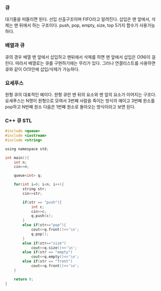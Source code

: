 ### 큐
대기줄을 떠올리면 된다. 선입 선출구조이며 FIFO라고 알려진다. 삽입은 맨 앞에서, 삭제는 맨 뒤에서 하는 구조이다. push, pop, empty, size, top 5가지 함수가 사용가능하다.

### 배열과 큐
큐의 경우 배열 맨 앞에서 삽입하고 맨뒤에서 삭제를 하면 맨 앞에서 삽입은 O(N)이 걸린다. 따라서 배열로는 큐를 구현하기에는 무리가 있다. 그러나 연결리스트를 사용하면
큐와 같이 O(1)안에 삽입/삭제가 가능하다.

### 요세푸스
원형 큐의 대표적인 예이다. 원형 큐란 맨 뒤의 요소와 맨 앞의 요소가 이어지는 구조다. 요세푸스는 N명이 원형으로 모여서 3번째 사람을 죽이는 방식의 예이고
3번째 원소를 pop하고 N번째 원소 다음은 1번째 원소로 돌아오는 방식이라고 보면 된다.

### C++ 큐 STL
```c
#include <queue>
#include <iostream>
#include <string>

using namespace std;

int main(){
    int n;
    cin>>n;

    queue<int> q;

    for(int i=0; i<n; i++){
        string str;
        cin>>str;

        if(str == "push"){
            int c;
            cin>>c;
            q.push(c);
        }
        else if(str=="pop"){
            cout<<q.front()<<'\n';
            q.pop();
        }
        else if(str=="size")
            cout<<q.size()<<'\n';
        else if(str == "empty")
            cout<<q.empty()<<'\n';
        else if(str == "front")
            cout<<q.front()<<'\n';
    }

    return 0;
}
```


